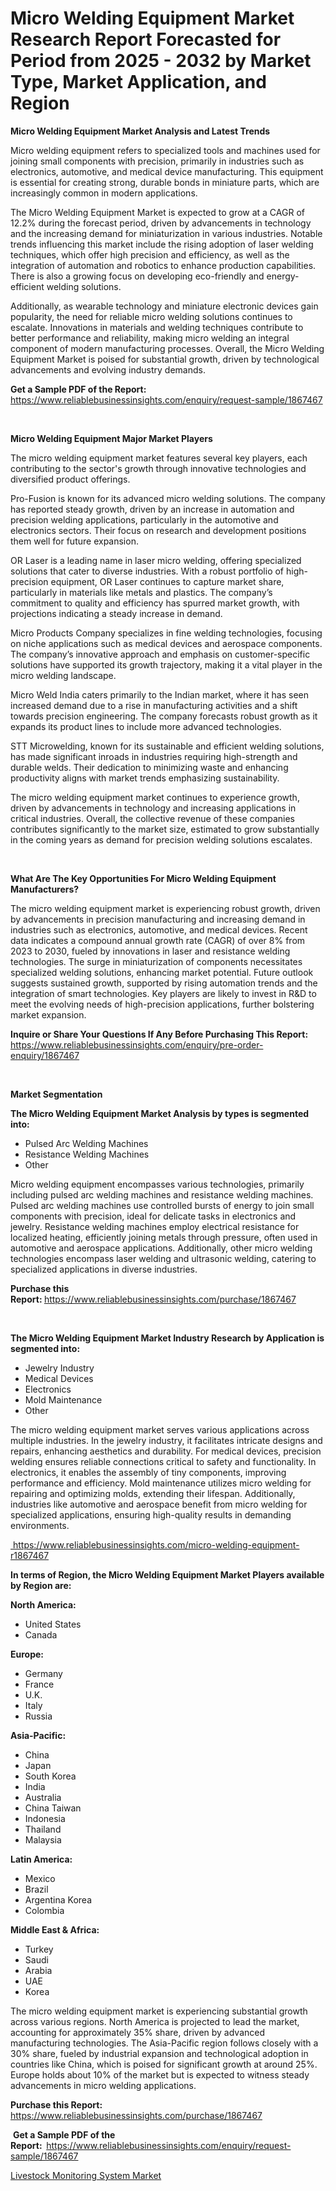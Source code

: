 <p><h1>Micro Welding Equipment Market Research Report Forecasted for Period from 2025 -  2032 by Market Type, Market Application, and Region</h1></p><p><strong>Micro Welding Equipment Market Analysis and Latest Trends</strong></p>
<p><p>Micro welding equipment refers to specialized tools and machines used for joining small components with precision, primarily in industries such as electronics, automotive, and medical device manufacturing. This equipment is essential for creating strong, durable bonds in miniature parts, which are increasingly common in modern applications.</p><p>The Micro Welding Equipment Market is expected to grow at a CAGR of 12.2% during the forecast period, driven by advancements in technology and the increasing demand for miniaturization in various industries. Notable trends influencing this market include the rising adoption of laser welding techniques, which offer high precision and efficiency, as well as the integration of automation and robotics to enhance production capabilities. There is also a growing focus on developing eco-friendly and energy-efficient welding solutions.</p><p>Additionally, as wearable technology and miniature electronic devices gain popularity, the need for reliable micro welding solutions continues to escalate. Innovations in materials and welding techniques contribute to better performance and reliability, making micro welding an integral component of modern manufacturing processes. Overall, the Micro Welding Equipment Market is poised for substantial growth, driven by technological advancements and evolving industry demands.</p></p>
<p><strong>Get a Sample PDF of the Report:&nbsp;</strong> <a href="https://www.reliablebusinessinsights.com/enquiry/request-sample/1867467?utm_campaign=2638&utm_medium=2&utm_source=Github&utm_content=ia&utm_term=02032025&utm_id=micro-welding-equipment">https://www.reliablebusinessinsights.com/enquiry/request-sample/1867467</a></p>
<p>&nbsp;</p>
<p><strong>Micro Welding Equipment Major Market Players</strong></p>
<p><p>The micro welding equipment market features several key players, each contributing to the sector's growth through innovative technologies and diversified product offerings.</p><p>Pro-Fusion is known for its advanced micro welding solutions. The company has reported steady growth, driven by an increase in automation and precision welding applications, particularly in the automotive and electronics sectors. Their focus on research and development positions them well for future expansion.</p><p>OR Laser is a leading name in laser micro welding, offering specialized solutions that cater to diverse industries. With a robust portfolio of high-precision equipment, OR Laser continues to capture market share, particularly in materials like metals and plastics. The company’s commitment to quality and efficiency has spurred market growth, with projections indicating a steady increase in demand.</p><p>Micro Products Company specializes in fine welding technologies, focusing on niche applications such as medical devices and aerospace components. The company’s innovative approach and emphasis on customer-specific solutions have supported its growth trajectory, making it a vital player in the micro welding landscape.</p><p>Micro Weld India caters primarily to the Indian market, where it has seen increased demand due to a rise in manufacturing activities and a shift towards precision engineering. The company forecasts robust growth as it expands its product lines to include more advanced technologies.</p><p>STT Microwelding, known for its sustainable and efficient welding solutions, has made significant inroads in industries requiring high-strength and durable welds. Their dedication to minimizing waste and enhancing productivity aligns with market trends emphasizing sustainability.</p><p>The micro welding equipment market continues to experience growth, driven by advancements in technology and increasing applications in critical industries. Overall, the collective revenue of these companies contributes significantly to the market size, estimated to grow substantially in the coming years as demand for precision welding solutions escalates.</p></p>
<p>&nbsp;</p>
<p><strong>What Are The Key Opportunities For Micro Welding Equipment Manufacturers?</strong></p>
<p><p>The micro welding equipment market is experiencing robust growth, driven by advancements in precision manufacturing and increasing demand in industries such as electronics, automotive, and medical devices. Recent data indicates a compound annual growth rate (CAGR) of over 8% from 2023 to 2030, fueled by innovations in laser and resistance welding technologies. The surge in miniaturization of components necessitates specialized welding solutions, enhancing market potential. Future outlook suggests sustained growth, supported by rising automation trends and the integration of smart technologies. Key players are likely to invest in R&D to meet the evolving needs of high-precision applications, further bolstering market expansion.</p></p>
<p><strong>Inquire or Share Your Questions If Any Before Purchasing This Report:</strong> <a href="https://www.reliablebusinessinsights.com/enquiry/pre-order-enquiry/1867467?utm_campaign=2638&utm_medium=2&utm_source=Github&utm_content=ia&utm_term=02032025&utm_id=micro-welding-equipment">https://www.reliablebusinessinsights.com/enquiry/pre-order-enquiry/1867467</a></p>
<p>&nbsp;</p>
<p><strong>Market Segmentation</strong></p>
<p><strong>The Micro Welding Equipment Market Analysis by types is segmented into:</strong></p>
<p><ul><li>Pulsed Arc Welding Machines</li><li>Resistance Welding Machines</li><li>Other</li></ul></p>
<p><p>Micro welding equipment encompasses various technologies, primarily including pulsed arc welding machines and resistance welding machines. Pulsed arc welding machines use controlled bursts of energy to join small components with precision, ideal for delicate tasks in electronics and jewelry. Resistance welding machines employ electrical resistance for localized heating, efficiently joining metals through pressure, often used in automotive and aerospace applications. Additionally, other micro welding technologies encompass laser welding and ultrasonic welding, catering to specialized applications in diverse industries.</p></p>
<p><strong>Purchase this Report:&nbsp;</strong><a href="https://www.reliablebusinessinsights.com/purchase/1867467?utm_campaign=2638&utm_medium=2&utm_source=Github&utm_content=ia&utm_term=02032025&utm_id=micro-welding-equipment">https://www.reliablebusinessinsights.com/purchase/1867467</a></p>
<p>&nbsp;</p>
<p><strong>The Micro Welding Equipment Market Industry Research by Application is segmented into:</strong></p>
<p><ul><li>Jewelry Industry</li><li>Medical Devices</li><li>Electronics</li><li>Mold Maintenance</li><li>Other</li></ul></p>
<p><p>The micro welding equipment market serves various applications across multiple industries. In the jewelry industry, it facilitates intricate designs and repairs, enhancing aesthetics and durability. For medical devices, precision welding ensures reliable connections critical to safety and functionality. In electronics, it enables the assembly of tiny components, improving performance and efficiency. Mold maintenance utilizes micro welding for repairing and optimizing molds, extending their lifespan. Additionally, industries like automotive and aerospace benefit from micro welding for specialized applications, ensuring high-quality results in demanding environments.</p></p>
<p><a href="https://www.reliablebusinessinsights.com/micro-welding-equipment-r1867467?utm_campaign=2638&utm_medium=2&utm_source=Github&utm_content=ia&utm_term=02032025&utm_id=micro-welding-equipment">&nbsp;https://www.reliablebusinessinsights.com/micro-welding-equipment-r1867467</a></p>
<p><strong>In terms of Region, the Micro Welding Equipment Market Players available by Region are:</strong></p>
<p>
    <p> <strong> North America: </strong>
        <ul>
            <li>United States</li>
            <li>Canada</li>
        </ul>
        </p> 
    <p> <strong> Europe: </strong>
        <ul>
            <li>Germany</li>
            <li>France</li>
            <li>U.K.</li>
            <li>Italy</li>
            <li>Russia</li>
        </ul>
        </p> 
    <p> <strong> Asia-Pacific: </strong>
        <ul>
            <li>China</li>
            <li>Japan</li>
            <li>South Korea</li>
            <li>India</li>
            <li>Australia</li>
            <li>China Taiwan</li>
            <li>Indonesia</li>
            <li>Thailand</li>
            <li>Malaysia</li>
        </ul>
        </p> 
    <p> <strong> Latin America: </strong>
        <ul>
            <li>Mexico</li>
            <li>Brazil</li>
            <li>Argentina Korea</li>
            <li>Colombia</li>
        </ul>
        </p> 
    <p> <strong> Middle East & Africa: </strong>
        <ul>
            <li>Turkey</li>
            <li>Saudi</li>
            <li>Arabia</li>
            <li>UAE</li>
            <li>Korea</li>
        </ul>
    </p>
    </p>
<p><p>The micro welding equipment market is experiencing substantial growth across various regions. North America is projected to lead the market, accounting for approximately 35% share, driven by advanced manufacturing technologies. The Asia-Pacific region follows closely with a 30% share, fueled by industrial expansion and technological adoption in countries like China, which is poised for significant growth at around 25%. Europe holds about 10% of the market but is expected to witness steady advancements in micro welding applications.</p></p>
<p><strong>Purchase this Report: </strong><a href="https://www.reliablebusinessinsights.com/purchase/1867467?utm_campaign=2638&utm_medium=2&utm_source=Github&utm_content=ia&utm_term=02032025&utm_id=micro-welding-equipment">https://www.reliablebusinessinsights.com/purchase/1867467</a></p>
<p>&nbsp;<strong>Get a Sample PDF of the Report:&nbsp;&nbsp;</strong><a href="https://www.reliablebusinessinsights.com/enquiry/request-sample/1867467?utm_campaign=2638&utm_medium=2&utm_source=Github&utm_content=ia&utm_term=02032025&utm_id=micro-welding-equipment">https://www.reliablebusinessinsights.com/enquiry/request-sample/1867467</a></p>
<p><strong></strong></p>
<p><p><a href="https://github.com/waverlyam689/Market-Research-Report-List-1/blob/main/livestock-monitoring-system-market.md?utm_campaign=2638&utm_medium=2&utm_source=Github&utm_content=ia&utm_term=02032025&utm_id=micro-welding-equipment">Livestock Monitoring System Market</a></p></p>